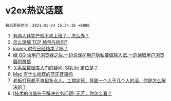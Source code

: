 # v2ex热议话题

`最后更新时间：2021-01-24 15:34:36 +0800`

1. [有两人休完产假不来上班了，怎么办？](https://www.v2ex.com/t/747708)
1. [怎么理解 TCP 粘包与拆包?](https://www.v2ex.com/t/747735)
1. [jquery 时代已经结束了吗？](https://www.v2ex.com/t/747726)
1. [继 QQ 读用户浏览器之后,一边说保护用户隐私要做输入法,一边读取用户浏览器的微信](https://www.v2ex.com/t/747692)
1. [关系型数据库入门的疑问: SQLite 定位是？](https://www.v2ex.com/t/747715)
1. [Mac 有什么推荐的蓝牙音箱吗](https://www.v2ex.com/t/747740)
1. [老板打死都不肯招多点人，工期定死，导致一个人干几个人的活，你是怎么解决的？](https://www.v2ex.com/t/747824)
1. [[技术的价值在于解决业务问题] 元芳，你怎么看？](https://www.v2ex.com/t/747800)

